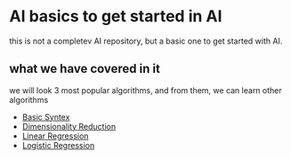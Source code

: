 # AI basics to get started in AI

this is not a completev AI repository, but a basic one to get started with AI.

## what we have covered in it

we will look 3 most popular algorithms, and from them, we can learn other algorithms

- [Basic Syntex](./1%20-%20basic%20syntex/Readme.md)
- [Dimensionality Reduction](./2%20-%20Dimensionality%20Reduction/Readme.md)
- [Linear Regression](./3%20-%20Linear%20Regression/Readme.md)
- [Logistic Regression](./4%20-%20Logistic%20Regression/Readme.md)
